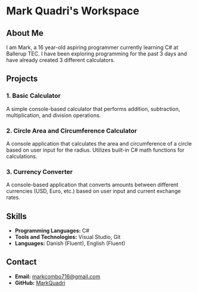 # Mark Quadri's Workspace

## About Me

I am Mark, a 16 year-old aspiring programmer currently learning C# at Ballerup TEC. I have been exploring programming for the past 3 days and have already created 3 different calculators.

## Projects

### 1. Basic Calculator
A simple console-based calculator that performs addition, subtraction, multiplication, and division operations.

### 2. Circle Area and Circumference Calculator
A console application that calculates the area and circumference of a circle based on user input for the radius. Utilizes built-in C# math functions for calculations.

### 3. Currency Converter
A console-based application that converts amounts between different currencies (USD, Euro, etc.) based on user input and current exchange rates.

## Skills

- **Programming Languages:** C#
- **Tools and Technologies:** Visual Studio, Git
- **Languages:** Danish (Fluent), English (Fluent)

## Contact

- **Email:** markcombo716@gmail.com
- **GitHub:** [MarkQuadri](https://github.com/MarkQuadri/Workspace)
